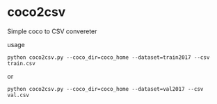 # coco2csv
Simple coco to CSV convereter

usage

```
python coco2csv.py --coco_dir=coco_home --dataset=train2017 --csv train.csv
```

or

```
python coco2csv.py --coco_dir=coco_home --dataset=val2017 --csv val.csv
```
